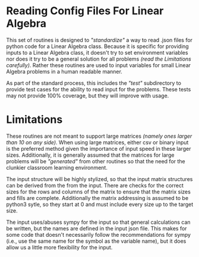 #  Reading Config Files For Linear Algebra

This set of routines is designed to _"standardize"_ a way to read .json files for python code for a Linear Algebra class.  Because it is specific for providing inputs to a Linear Algebra class, it doesn't try to set environment variables nor does it try to be a general solution for all problems _(read the Limitations carefully)_.  Rather these routines are used to input variables for small Linear Algebra problems in a human readable manner.

As part of the standard process, this includes the _"test"_ subdirectory to provide test cases for the ability to read input for the problems.  These tests may not provide 100% coverage, but they will improve with usage.

#  Limitations

These routines are not meant to support large matrices _(namely ones larger than 10 on any side)_.  When using large matrices, either csv or binary input is the preferred method given the importance of input speed in these larger sizes.  Additionally, it is generally assumed that the matrices for large problems will be _"generated"_ from other routines so that the need for the clunkier classroom learning environment.

The input structure will be highly stylized, so that the input matrix structures can be derived from the from the input.  There are checks for the correct sizes for the rows and columns of the matrix to ensure that the matrix sizes and fills are complete.  Additionally the matrix addressing is assumed to be python3 sytle, so they start at 0 and must include every size up to the target size.

The input uses/abuses sympy for the input so that general calculations can be written, but the names are defined in the input json file.  This makes for some code that doesn't necessarily follow the recommendations for sympy (i.e., use the same name for the symbol as the variable name), but it does allow us a little more flexibility for the input.

